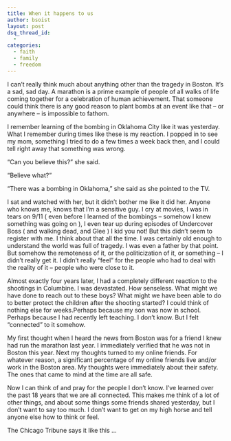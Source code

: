 ```yaml
---
title: When it happens to us
author: bsoist
layout: post
dsq_thread_id:
  - 
categories:
  - faith
  - family
  - freedom
---
```

I can&#8217;t really think much about anything other than the tragedy in Boston. It&#8217;s a sad, sad day. A marathon is a prime example of people of all walks of life coming together for a celebration of human achievement. That someone could think there is any good reason to plant bombs at an event like that &#8211; or anywhere &#8211; is impossible to fathom.

I remember learning of the bombing in Oklahoma City like it was yesterday. What I remember during times like these is my reaction. I popped in to see my mom, something I tried to do a few times a week back then, and I could tell right away that something was wrong.

&#8220;Can you believe this?&#8221; she said.

&#8220;Believe what?&#8221;

&#8220;There was a bombing in Oklahoma,&#8221; she said as she pointed to the TV.

I sat and watched with her, but it didn&#8217;t bother me like it did her. Anyone who knows me, knows that I&#8217;m a sensitive guy. I cry at movies, I was in tears on 9/11 ( even before I learned of the bombings &#8211; somehow I knew something was going on ), I even tear up during episodes of Undercover Boss ( and walking dead, and Glee ) I kid you not! But this didn&#8217;t seem to register with me. I think about that all the time. I was certainly old enough to understand the world was full of tragedy. I was even a father by that point. But somehow the remoteness of it, or the politicization of it, or something &#8211; I didn&#8217;t really get it. I didn&#8217;t really &#8220;feel&#8221; for the people who had to deal with the reality of it &#8211; people who were close to it.

Almost exactly four years later, I had a completely different reaction to the shootings in Columbine. I was devastated. How senseless. What might we have done to reach out to these boys? What might we have been able to do to better protect the children after the shooting started? I could think of nothing else for weeks.Perhaps because my son was now in school. Perhaps because I had recently left teaching. I don&#8217;t know. But I felt &#8220;connected&#8221; to it somehow.

My first thought when I heard the news from Boston was for a friend I knew had run the marathon last year. I immediately verified that he was not in Boston this year. Next my thoughts turned to my online friends. For whatever reason, a significant percentage of my online friends live and/or work in the Boston area. My thoughts were immediately about their safety. The ones that came to mind at the time are all safe.

Now I can think of and pray for the people I don&#8217;t know. I&#8217;ve learned over the past 18 years that we are all connected. This makes me think of a lot of other things, and about some things some friends shared yesterday, but I don&#8217;t want to say too much. I don&#8217;t want to get on my high horse and tell anyone else how to think or feel.

The Chicago Tribune says it like this &#8230;

<img style="display: block; margin-left: auto; margin-right: auto;" title="" src="http://assets.sbnation.com/assets/2481851/BH-ZT2ZCMAANiWc_medium.jpg" alt="" width="" height="" border="0" />
